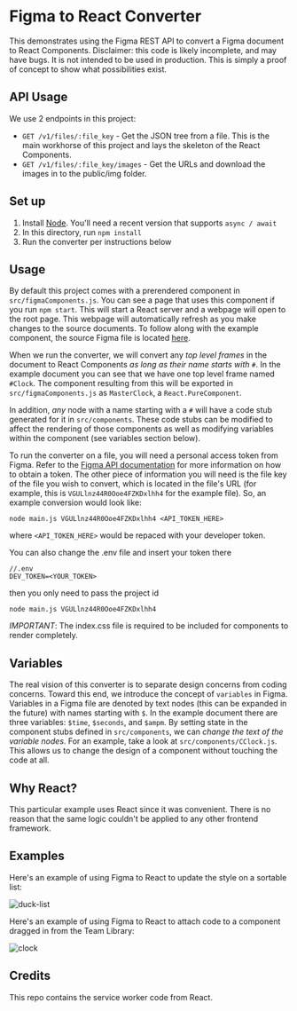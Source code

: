 # Figma to React Converter

This demonstrates using the Figma REST API to convert a Figma document to React Components.
Disclaimer: this code is likely incomplete, and may have bugs. It is not intended to be used
in production. This is simply a proof of concept to show what possibilities exist.

## API Usage

We use 2 endpoints in this project:

- `GET /v1/files/:file_key` - Get the JSON tree from a file. This is the main workhorse of this project and lays the skeleton of the React Components.
- `GET /v1/files/:file_key/images` - Get the URLs and download the images in to the public/img folder.

## Set up

1. Install [Node](https://nodejs.org/). You'll need a recent version that supports `async / await`
2. In this directory, run `npm install`
3. Run the converter per instructions below

## Usage

By default this project comes with a prerendered component in `src/figmaComponents.js`. You can see a page that uses this component if you
run `npm start`. This will start a React server and a webpage will open to the root page. This webpage will automatically refresh as
you make changes to the source documents. To follow along with the example component, the source Figma file is located [here](https://www.figma.com/file/VGULlnz44R0Ooe4FZKDxlhh4/Untitled).

When we run the converter, we will convert any *top level frames* in the document to React Components *as long as their name starts with `#`*.
In the example document you can see that we have one top level frame named `#Clock`. The component resulting from this will be exported in
`src/figmaComponents.js` as `MasterClock`, a `React.PureComponent`.

In addition, *any* node with a name starting with a `#` will have a code stub generated for it in `src/components`. These code stubs can be
modified to affect the rendering of those components as well as modifying variables within the component (see variables section below).

To run the converter on a file, you will need a personal access token from Figma. Refer to the [Figma API documentation](https://www.figma.com/developers/docs)
for more information on how to obtain a token. The other piece of information you will need is the file key of the file you wish to convert,
which is located in the file's URL (for example, this is `VGULlnz44R0Ooe4FZKDxlhh4` for the example file). So, an example conversion would look
like:

```
node main.js VGULlnz44R0Ooe4FZKDxlhh4 <API_TOKEN_HERE>
```

where `<API_TOKEN_HERE>` would be repaced with your developer token.

You can also change the .env file and insert your token there

```
//.env  
DEV_TOKEN=<YOUR_TOKEN>
```
then you only need to pass the project id
```
node main.js VGULlnz44R0Ooe4FZKDxlhh4
```



*IMPORTANT*: The index.css file is required to be included for components to render completely.

## Variables

The real vision of this converter is to separate design concerns from coding concerns. Toward this end, we introduce the concept of
`variables` in Figma. Variables in a Figma file are denoted by text nodes (this can be expanded in the future) with names starting with
`$`. In the example document there are three variables: `$time`, `$seconds`, and `$ampm`. By setting state in the component stubs defined in
`src/components`, we can *change the text of the variable nodes*. For an example, take a look at `src/components/CClock.js`. This
allows us to change the design of a component without touching the code at all.

## Why React?

This particular example uses React since it was convenient. There is no reason that the same logic couldn't be applied to any other
frontend framework.

## Examples

Here's an example of using Figma to React to update the style on a sortable list:

![duck-list](https://static.figma.com/uploads/9e647f547b9487af4d879627de3bae84591671c1)


Here's an example of using Figma to React to attach code to a component dragged in from the Team Library:

![clock](https://static.figma.com/uploads/3e4a5e166e295433c29c0e3e78d3a436efc64353)

## Credits

This repo contains the service worker code from React.
